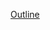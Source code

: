 [Outline](https://docs.google.com/document/d/1LF0LDVIlNUGsKlSYYBaOOasqehYKjztc7Ym_GLGN1_E/edit?usp=sharing)
